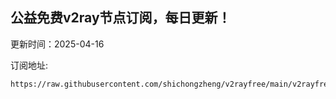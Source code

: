 ## 公益免费v2ray节点订阅，每日更新！
更新时间：2025-04-16

订阅地址:
```
https://raw.githubusercontent.com/shichongzheng/v2rayfree/main/v2rayfree
```
